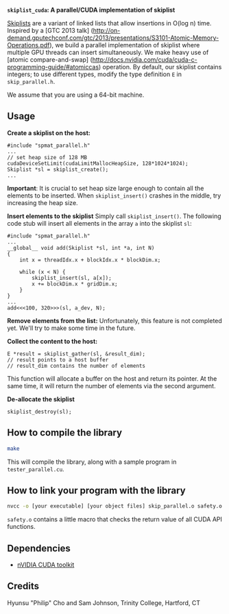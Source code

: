 **`skiplist_cuda`: A parallel/CUDA implementation of skiplist**

[Skiplists](http://dl.acm.org/citation.cfm?id=78977) are a variant of linked
lists that allow insertions in O(log n) time. Inspired by a
[GTC 2013 talk]
(http://on-demand.gputechconf.com/gtc/2013/presentations/S3101-Atomic-Memory-Operations.pdf),
we build a parallel implementation of skiplist where multiple GPU threads can
insert simultaneously. We make heavy use of [atomic compare-and-swap]
(http://docs.nvidia.com/cuda/cuda-c-programming-guide/#atomiccas) operation.
By default, our skiplist contains integers; to use different types, modify the
type definition `E` in `skip_parallel.h`.

We assume that you are using a 64-bit machine.

Usage
----
**Create a skiplist on the host:**
```cuda
#include "spmat_parallel.h"
...
// set heap size of 128 MB
cudaDeviceSetLimit(cudaLimitMallocHeapSize, 128*1024*1024);
Skiplist *sl = skiplist_create();
...
```
**Important**: It is crucial to set heap size large enough to contain all the
elements to be inserted. When `skiplist_insert()` crashes in the middle, try
increasing the heap size.

**Insert elements to the skiplist**
Simply call `skiplist_insert()`. The following code stub will insert all
elements in the array `a` into the skiplist `sl`:
```cuda
#include "spmat_parallel.h"
...
__global__ void add(Skiplist *sl, int *a, int N)
{
    int x = threadIdx.x + blockIdx.x * blockDim.x;

    while (x < N) {
        skiplist_insert(sl, a[x]);
        x += blockDim.x * gridDim.x;
    }
}
...
add<<<100, 320>>>(sl, a_dev, N);
```
**Remove elements from the list:** Unfortunately, this feature is not completed
yet. We'll try to make some time in the future.

**Collect the content to the host:**
```cuda
E *result = skiplist_gather(sl, &result_dim);
// result points to a host buffer
// result_dim contains the number of elements
```
This function will allocate a buffer on the host and return its pointer. At
the same time, it will return the number of elements via the second argument.

**De-allocate the skiplist**
```cuda
skiplist_destroy(sl);
```

How to compile the library
----
```bash
make
```
This will compile the library, along with a sample program in
`tester_parallel.cu`.

How to link your program with the library
----
```bash
nvcc -o [your executable] [your object files] skip_parallel.o safety.o
```
`safety.o` contains a little macro that checks the return value of all
CUDA API functions.

Dependencies
----
  - [nVIDIA CUDA toolkit](http://docs.nvidia.com/cuda)

Credits
----
Hyunsu "Philip" Cho and Sam Johnson, Trinity College, Hartford, CT
